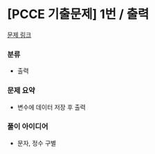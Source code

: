 # [PCCE 기출문제] 1번 / 출력

[문제 링크](https://school.programmers.co.kr/learn/courses/30/lessons/250133)

### 분류
- 출력

### 문제 요약
- 변수에 데이터 저장 후 출력

### 풀이 아이디어
- 문자, 정수 구별
